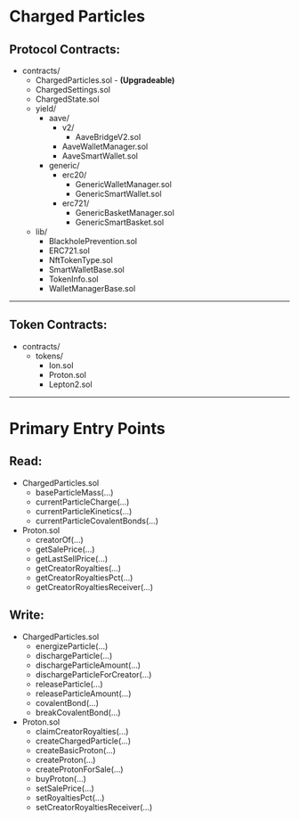 
# Charged Particles

## Protocol Contracts:

- contracts/
  - ChargedParticles.sol -  **(Upgradeable)**
  - ChargedSettings.sol
  - ChargedState.sol
  - yield/
    - aave/
      - v2/
        - AaveBridgeV2.sol
      - AaveWalletManager.sol
      - AaveSmartWallet.sol
    - generic/
      - erc20/
        - GenericWalletManager.sol
        - GenericSmartWallet.sol
      - erc721/
        - GenericBasketManager.sol
        - GenericSmartBasket.sol
  - lib/
    - BlackholePrevention.sol
    - ERC721.sol
    - NftTokenType.sol
    - SmartWalletBase.sol
    - TokenInfo.sol
    - WalletManagerBase.sol

---

## Token Contracts:

- contracts/
  - tokens/
    - Ion.sol
    - Proton.sol
    - Lepton2.sol


---

# Primary Entry Points

## Read:

- ChargedParticles.sol
  - baseParticleMass(...)
  - currentParticleCharge(...)
  - currentParticleKinetics(...)
  - currentParticleCovalentBonds(...)
- Proton.sol
  - creatorOf(...)
  - getSalePrice(...)
  - getLastSellPrice(...)
  - getCreatorRoyalties(...)
  - getCreatorRoyaltiesPct(...)
  - getCreatorRoyaltiesReceiver(...)


## Write:

- ChargedParticles.sol
  - energizeParticle(...)
  - dischargeParticle(...)
  - dischargeParticleAmount(...)
  - dischargeParticleForCreator(...)
  - releaseParticle(...)
  - releaseParticleAmount(...)
  - covalentBond(...)
  - breakCovalentBond(...)
- Proton.sol
  - claimCreatorRoyalties(...)
  - createChargedParticle(...)
  - createBasicProton(...)
  - createProton(...)
  - createProtonForSale(...)
  - buyProton(...)
  - setSalePrice(...)
  - setRoyaltiesPct(...)
  - setCreatorRoyaltiesReceiver(...)
